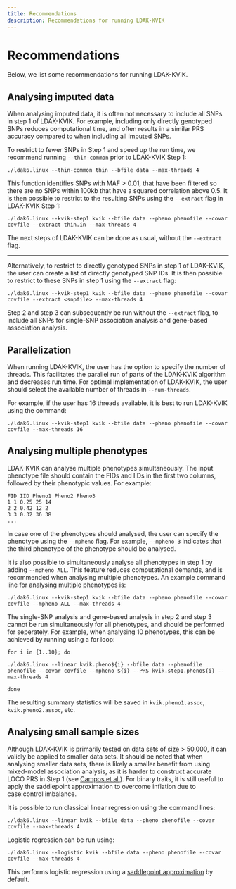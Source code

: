 ```yaml
---
title: Recommendations
description: Recommendations for running LDAK-KVIK
---
```


# Recommendations

Below, we list some recommendations for running LDAK-KVIK. 

## Analysing imputed data

When analysing imputed data, it is often not necessary to include all SNPs in step 1 of LDAK-KVIK. For example,  including only directly genotyped SNPs reduces computational time, and often results in a similar PRS accuracy compared to when including all imputed SNPs.

To restrict to fewer SNPs in Step 1 and speed up the run time, we recommend running `--thin-common` prior to LDAK-KVIK Step 1:

```
./ldak6.linux --thin-common thin --bfile data --max-threads 4
```

This function identifies SNPs with MAF > 0.01, that have been filtered so there are no SNPs within 100kb that have a squared correlation above 0.5. It is then possible to restrict to the resulting SNPs using the `--extract` flag in LDAK-KVIK Step 1:

```
./ldak6.linux --kvik-step1 kvik --bfile data --pheno phenofile --covar covfile --extract thin.in --max-threads 4
```

The next steps of LDAK-KVIK can be done as usual, without the `--extract` flag.

---

Alternatively, to restrict to directly genotyped SNPs in step 1 of LDAK-KVIK, the user can create a list of directly genotyped SNP IDs. It is then possible to restrict to these SNPs in step 1 using the `--extract` flag:

```
./ldak6.linux --kvik-step1 kvik --bfile data --pheno phenofile --covar covfile --extract <snpfile> --max-threads 4
```

Step 2 and step 3 can subsequently be run without the `--extract` flag, to include all SNPs for single-SNP association analysis and gene-based association analysis.

## Parallelization

When running LDAK-KVIK, the user has the option to specify the number of threads. This facilitates the parallel run of parts of the LDAK-KVIK algorithm and decreases run time. For optimal implementation of LDAK-KVIK, the user should select the available number of threads in `--num-threads`.

For example, if the user has 16 threads available, it is best to run LDAK-KVIK using the command:
```
./ldak6.linux --kvik-step1 kvik --bfile data --pheno phenofile --covar covfile --max-threads 16
```

## Analysing multiple phenotypes

LDAK-KVIK can analyse multiple phenotypes simultaneously. The input phenotype file should contain the FIDs and IIDs in the first two columns, followed by their phenotypic values. For example:
```
FID IID Pheno1 Pheno2 Pheno3
1 1 0.25 25 14
2 2 0.42 12 2
3 3 0.32 36 38
...
```

In case one of the phenotypes should analysed, the user can specify the phenotype using the `--mpheno` flag. For example, `--mpheno 3` indicates that the third phenotype of the phenotype should be analysed.

It is also possible to simultaneously analyse all phenotypes in step 1 by adding `--mpheno ALL`. This feature reduces computational demands, and is recommended when analysing multiple phenotypes. An example command line for analysing multiple phenotypes is:

```
./ldak6.linux --kvik-step1 kvik --bfile data --pheno phenofile --covar covfile --mpheno ALL --max-threads 4
```

The single-SNP analysis and gene-based analysis in step 2 and step 3 cannot be run simultaneously for all phenotypes, and should be performed for seperately. For example, when analysing 10 phenotypes, this can be achieved by running using a for loop:

```
for i in {1..10}; do

./ldak6.linux --linear kvik.pheno${i} --bfile data --phenofile phenofile --covar covfile --mpheno ${i} --PRS kvik.step1.pheno${i} --max-threads 4

done
```

The resulting summary statistics will be saved in `kvik.pheno1.assoc`, `kvik.pheno2.assoc`, etc.

## Analysing small sample sizes

Although LDAK-KVIK is primarily tested on data sets of size > 50,000, it can validly be applied to smaller data sets. It should be noted that when analysing smaller data sets, there is likely a smaller benefit from using mixed-model association analysis, as it is harder to construct accurate LOCO PRS in Step 1 (see [Campos et al.](https://www.nature.com/articles/s41588-023-01500-0)). For binary traits, it is still useful to apply the saddlepoint approximation to overcome inflation due to case:control imbalance. 

It is possible to run classical linear regression using the command lines:

```
./ldak6.linux --linear kvik --bfile data --pheno phenofile --covar covfile --max-threads 4
```

Logistic regression can be run using:

```
./ldak6.linux --logistic kvik --bfile data --pheno phenofile --covar covfile --max-threads 4
```
This performs logistic regression using a [saddlepoint approximation](/docs/assoc/spa) by default.

